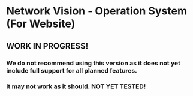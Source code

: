 # Network Vision - Operation System (For Website)
## WORK IN PROGRESS!

### We do not recommend using this version as it does not yet include full support for all planned features.
### It may not work as it should. **NOT YET TESTED!**